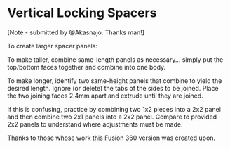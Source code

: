 # Vertical Locking Spacers

[Note - submitted by @Akasnajo.  Thanks man!]

To create larger spacer panels:

To make taller, combine same-length panels as necessary... simply put the top/bottom faces together and combine into one body.

To make longer, identify two same-height panels that combine to yield the desired length.
Ignore (or delete) the tabs of the sides to be joined.
Place the two joining faces 2.4mm apart and extrude until they are joined.

If this is confusing, practice by combining two 1x2 pieces into a 2x2 panel and then combine two 2x1 panels into a 2x2 panel.
Compare to provided 2x2 panels to understand where adjustments must be made.

Thanks to those whose work this Fusion 360 version was created upon.